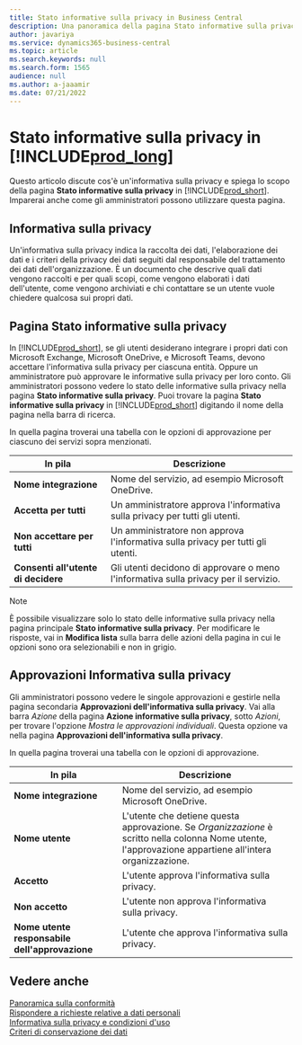 ```yaml
---
title: Stato informative sulla privacy in Business Central
description: Una panoramica della pagina Stato informative sulla privacy in Business Central
author: javariya
ms.service: dynamics365-business-central
ms.topic: article
ms.search.keywords: null
ms.search.form: 1565
audience: null
ms.author: a-jaaamir
ms.date: 07/21/2022
---
```


# <a name="privacy-notices-status-in-"></a>Stato informative sulla privacy in [!INCLUDE[prod_long](includes/prod_long.md)]

Questo articolo discute cos'è un'informativa sulla privacy e spiega lo scopo della pagina **Stato informative sulla privacy** in [!INCLUDE[prod_short](includes/prod_short.md)]. Imparerai anche come gli amministratori possono utilizzare questa pagina.

## <a name="privacy-notice"></a>Informativa sulla privacy

Un'informativa sulla privacy indica la raccolta dei dati, l'elaborazione dei dati e i criteri della privacy dei dati seguiti dal responsabile del trattamento dei dati dell'organizzazione. È un documento che descrive quali dati vengono raccolti e per quali scopi, come vengono elaborati i dati dell'utente, come vengono archiviati e chi contattare se un utente vuole chiedere qualcosa sui propri dati. 

## <a name="privacy-notices-status-page"></a>Pagina Stato informative sulla privacy

In [!INCLUDE[prod_short](includes/prod_short.md)], se gli utenti desiderano integrare i propri dati con Microsoft Exchange, Microsoft OneDrive, e Microsoft Teams, devono accettare l'informativa sulla privacy per ciascuna entità. Oppure un amministratore può approvare le informative sulla privacy per loro conto. Gli amministratori possono vedere lo stato delle informative sulla privacy nella pagina **Stato informative sulla privacy**. Puoi trovare la pagina **Stato informative sulla privacy** in [!INCLUDE[prod_short](includes/prod_short.md)] digitando il nome della pagina nella barra di ricerca.  

In quella pagina troverai una tabella con le opzioni di approvazione per ciascuno dei servizi sopra menzionati. 

| In pila | Descrizione |
| ----------- | ----------- | 
| **Nome integrazione** | Nome del servizio, ad esempio Microsoft OneDrive. |
| **Accetta per tutti** | Un amministratore approva l'informativa sulla privacy per tutti gli utenti. |
| **Non accettare per tutti** | Un amministratore non approva l'informativa sulla privacy per tutti gli utenti. |
| **Consenti all'utente di decidere** | Gli utenti decidono di approvare o meno l'informativa sulla privacy per il servizio. |

> [!NOTE]
> È possibile visualizzare solo lo stato delle informative sulla privacy nella pagina principale **Stato informative sulla privacy**. Per modificare le risposte, vai in **Modifica lista** sulla barra delle azioni della pagina in cui le opzioni sono ora selezionabili e non in grigio.

## <a name="privacy-notice-approvals"></a>Approvazioni Informativa sulla privacy

Gli amministratori possono vedere le singole approvazioni e gestirle nella pagina secondaria **Approvazioni dell'informativa sulla privacy**. Vai alla barra *Azione* della pagina **Azione informative sulla privacy**, sotto *Azioni*, per trovare l'opzione *Mostra le approvazioni individuali*. Questa opzione va nella pagina **Approvazioni dell'informativa sulla privacy**.<br>

In quella pagina troverai una tabella con le opzioni di approvazione. 

| In pila | Descrizione |
| ----------- | ----------- | 
| **Nome integrazione** | Nome del servizio, ad esempio Microsoft OneDrive. |
| **Nome utente** | L'utente che detiene questa approvazione. Se *Organizzazione* è scritto nella colonna Nome utente, l'approvazione appartiene all'intera organizzazione. 
| **Accetto** | L'utente approva l'informativa sulla privacy. |
| **Non accetto** | L'utente non approva l'informativa sulla privacy. |
| **Nome utente responsabile dell'approvazione** | L'utente che approva l'informativa sulla privacy. |

## <a name="see-also"></a>Vedere anche

[Panoramica sulla conformità  ](/dynamics365/business-central/compliance/compliance-overview)  
[Rispondere a richieste relative a dati personali  ](/dynamics365/business-central/admin-responding-to-requests-about-personal-data)  
[Informativa sulla privacy e condizioni d'uso ](/dynamics365/business-central/dev-itpro/developer/readiness/readiness-checklist-i-privacypolicy-termsofuse)  
[Criteri di conservazione dei dati](/dynamics365-release-plan/2020wave2/smb/dynamics365-business-central/define-retention-policies) 

